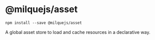 # @milquejs/asset

```
npm install --save @milquejs/asset
```

A global asset store to load and cache resources in a declarative way.
